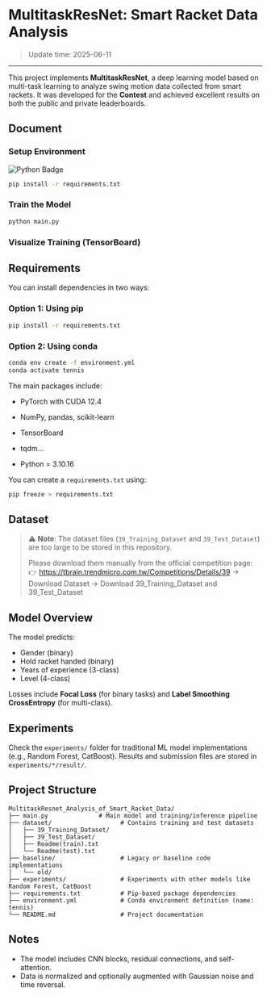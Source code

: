 # MultitaskResNet: Smart Racket Data Analysis
>Update time: 2025-06-11

---
This project implements **MultitaskResNet**, a deep learning model based on multi-task learning to analyze swing motion data collected from smart rackets. It was developed for the **Contest** and achieved excellent results on both the public and private leaderboards.



## Document

### Setup Environment
![Python Badge](https://img.shields.io/badge/Python-3.10.16-blue)

```bash
pip install -r requirements.txt
```

### Train the Model

```bash
python main.py
```

### Visualize Training (TensorBoard)



## Requirements

You can install dependencies in two ways:

### Option 1: Using pip
```bash
pip install -r requirements.txt
```

### Option 2: Using conda
```bash
conda env create -f environment.yml
conda activate tennis
```

The main packages include:
- PyTorch with CUDA 12.4
- NumPy, pandas, scikit-learn
- TensorBoard
- tqdm...  

- Python = 3.10.16


You can create a `requirements.txt` using:

```bash
pip freeze > requirements.txt
```

## Dataset

> ⚠️ **Note**: The dataset files (`39_Training_Dataset` and `39_Test_Dataset`) are too large to be stored in this repository.
>
> Please download them manually from the official competition page:  
> 👉 https://tbrain.trendmicro.com.tw/Competitions/Details/39 -> Download Dataset -> Download 39_Training_Dataset and 39_Test_Dataset

## Model Overview

The model predicts:
- Gender (binary)
- Hold racket handed (binary)
- Years of experience (3-class)
- Level (4-class)

Losses include **Focal Loss** (for binary tasks) and **Label Smoothing CrossEntropy** (for multi-class).



## Experiments

Check the `experiments/` folder for traditional ML model implementations (e.g., Random Forest, CatBoost). Results and submission files are stored in `experiments/*/result/`.


## Project Structure

```
MultitaskResnet_Analysis_of_Smart_Racket_Data/
├── main.py              # Main model and training/inference pipeline
├── dataset/                   # Contains training and test datasets
│   ├── 39_Training_Dataset/
│   ├── 39_Test_Dataset/
│   ├── Readme(train).txt
│   └── Readme(test).txt
├── baseline/                  # Legacy or baseline code implementations
│   └── old/
├── experiments/               # Experiments with other models like Random Forest, CatBoost
├── requirements.txt           # Pip-based package dependencies
├── environment.yml            # Conda environment definition (name: tennis)
└── README.md                  # Project documentation

```

## Notes

- The model includes CNN blocks, residual connections, and self-attention.
- Data is normalized and optionally augmented with Gaussian noise and time reversal.